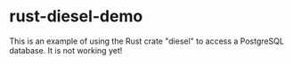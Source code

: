 # rust-diesel-demo

This is an example of using the Rust crate "diesel"
to access a PostgreSQL database.
It is not working yet!
